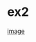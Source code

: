 # ex2
[image](https://user-images.githubusercontent.com/3630367/186989985-7d2e68d4-4791-4e63-b07f-10cbdfdd2e29.png)
